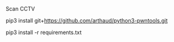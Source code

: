 Scan CCTV

pip3 install git+https://github.com/arthaud/python3-pwntools.git


pip3 install -r requirements.txt
